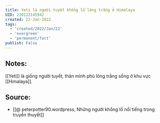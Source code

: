 ```yaml
---
title: Yeti là người tuyết khổng lồ lông trắng ở Himalaya
UID: 220122145942
created: 22-Jan-2022
tags:
  - 'created/2022/Jan/22'
  - 'evergreen'
  - 'permanent/fact'
publish: False
---
```

## Notes:
[[Yeti]] là giống người tuyết, thân mình phủ lông trắng sống ở khu vực [[Himalaya]].

## Source:
- [[@ peterpotter90.wordpress, Những người khổng lồ nổi tiếng trong truyền thuyết]]


